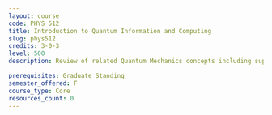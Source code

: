 ```yaml
---
layout: course
code: PHYS 512
title: Introduction to Quantum Information and Computing
slug: phys512
credits: 3-0-3
level: 500
description: Review of related Quantum Mechanics concepts including superposition, entanglement, and measurements. Review of Linear Algebra necessary for understanding the axioms of Quantum Mechanics. Concept quantum operators, density operator, description of a qubit, the concept of Bloch sphere, and universal set of gates. Introduction to; quantum algorithm, quantum communication including no-cloning theorem, cryptography, and teleportation. Overview of some experimental implementations and idea of quantum hardware.

prerequisites: Graduate Standing
semester_offered: F
course_type: Core
resources_count: 0
---
```

